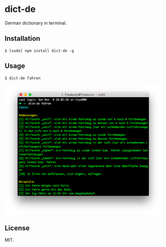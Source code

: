 # dict-de
German dictionary in terminal.

## Installation
```
$ [sudo] npm install dict-de -g
```

## Usage
```
$ dict-de fahren
```

![Demo](./screenshot.png)

## License
MIT.
